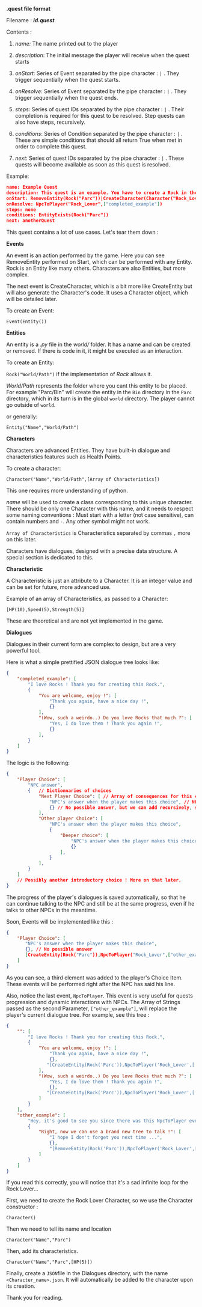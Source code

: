 **.quest file format**

Filename : ***id.quest***

Contents :

1. *name:* The name printed out to the player

2. *description*: The initial message the player will receive when the quest starts
3. *onStart*: Series of Event separated by the pipe character : `|` . They trigger sequentially when the quest starts.
4. *onResolve*: Series of Event separated by the pipe character : `|` . They trigger sequentially when the quest ends.
5. *steps*: Series of quest IDs separated by the pipe character : `|` . Their completion is required for this quest to be resolved. Step quests can also have steps, recursively.
6. *conditions*: Series of Condition separated by the pipe character : `|` . These are simple conditions that should all return True when met in order to complete this quest.
7. *next*: Series of quest IDs separated by the pipe character : `|` . These quests will become available as soon as this quest is resolved.

Example:

```json
name: Example Quest
description: This quest is an example. You have to create a Rock in the Parc to complete it.
onStart: RemoveEntity(Rock("Parc"))|CreateCharacter(Character("Rock_Lover","Parc",[HP(5)]))
onResolve: NpcToPlayer("Rock_Lover",["completed_example"])
steps: none
conditions: EntityExists(Rock("Parc"))
next: anotherQuest
```

This quest contains a lot of use cases. Let's tear them down :

**Events**

An event is an action performed by the game. Here you can see RemoveEntity performed on Start, which can be performed with any Entity. Rock is an Entity like many others. Characters are also Entities, but more complex.

The next event is CreateCharacter, which is a bit more like CreateEntity but will also generate the Character's code. It uses a Character object, which will be detailed later.

To create an Event:

 `Event(Entity())`

**Entities**

An entity is a *.py* file in the *world/* folder. It has a name and can be created or removed. If there is code in it, it might be executed as an interaction.

To create an Entity:

 `Rock("World/Path")` if the implementation of *Rock* allows it.

*World/Path* represents the folder where you cant this entity to be placed. For example "Parc/Bin" will create the entity in the `Bin` directory in the `Parc` directory, which in its turn is in the global `world` directory. The player cannot go outside of `world`.

or generally:

 `Entity("Name","World/Path")`

**Characters**

Characters are advanced Entities. They have built-in dialogue and characteristics features such as Health Points.

To create a character:

`Character("Name","World/Path",[Array of Characteristics])`

This one requires more understanding of python.

*name* will be used to create a class corresponding to this unique character. There should be only one Character with this name, and it needs to respect some naming conventions : Must start with a letter (not case sensitive), can contain numbers and `-`. Any other symbol might not work.

`Array of Characteristics` is Characteristics separated by commas `,` more on this later.

Characters have dialogues, designed with a precise data structure. A special section is dedicated to this.

**Characteristic**

A Characteristic is just an attribute to a Character. It is an integer value and can be set for future, more advanced use.

Example of an array of Characteristics, as passed to a Character:

`[HP(10),Speed(5),Strength(5)]`

These are theoretical and are not yet implemented in the game.

**Dialogues**

Dialogues in their current form are complex to design, but are a very powerful tool.

Here is what a simple prettified JSON dialogue tree looks like:

```json
{
    "completed_example": [
        "I love Rocks ! Thank you for creating this Rock.",
        {
            "You are welcome, enjoy !": [
                "Thank you again, have a nice day !",
                {}
            ],
            "(Wow, such a weirdo..) Do you love Rocks that much ?": [
                "Yes, I do love them ! Thank you again !",
                {}
            ],
        }
    ]
}
```

The logic is the following:

```json
{
    "Player Choice": [
        "NPC answer",
        {	// Dictionnaries of choices
            "Next Player Choice": [ // Array of consequences for this choice
                "NPC's answer when the player makes this choice", // NPC answer
                {} // No possible answer, but we can add recursively, see next choice
            ],
            "Other player Choice": [
                "NPC's answer when the player makes this choice",
                {
                    "Deeper choice": [
                        "NPC's answer when the player makes this choice",
                        {}
                    ],
                }
            ],
        }
    ]
    // Possibly another introductory choice ! More on that later.
}
```

The progress of the player's dialogues is saved automatically, so that he can continue talking to the NPC and still be at the same progress, even if he talks to other NPCs in the meantime.

Soon, Events will be implemented like this :

```json
{
	"Player Choice": [
       "NPC's answer when the player makes this choice",
       {}, // No possible answer
       [CreateEntity(Rock("Parc")),NpcToPlayer("Rock_Lover",["other_example"])]
  	]
}
```

As you can see, a third element was added to the player's Choice Item. These events will be performed right after the NPC has said his line.

Also, notice the last event, `NpcToPlayer`. This event is very useful for quests progression and dynamic interactions with NPCs. The Array of Strings passed as the second Parameter, `["other_example"]`, will replace the player's current dialogue tree. For example, see this tree : 

```json
{
    "": [
        "I love Rocks ! Thank you for creating this Rock.",
        {
            "You are welcome, enjoy !": [
                "Thank you again, have a nice day !",
                {},
               "[CreateEntity(Rock('Parc')),NpcToPlayer('Rock_Lover',['other_example'])]"
            ],
            "(Wow, such a weirdo..) Do you love Rocks that much ?": [
                "Yes, I do love them ! Thank you again !",
                {},
               "[CreateEntity(Rock('Parc')),NpcToPlayer('Rock_Lover',['other_example'])]"
            ]
        }
    ],
    "other_example": [
        "Hey, it's good to see you since there was this NpcToPlayer event !",
        {
            "Right, now we can use a brand new tree to talk !": [
                "I hope I don't forget you next time ...",
                {},
                "[RemoveEntity(Rock('Parc')),NpcToPlayer('Rock_Lover',['completed_example'])]"
            ]
        }
    ]
}
```

If you read this correctly, you will notice that it's a sad infinite loop for the Rock Lover...

First, we need to create the Rock Lover Character, so we use the Character constructor :

`Character()`

Then we need to tell its name and location

`Character("Name","Parc")`

Then, add its characteristics.

`Character("Name","Parc",[HP(5)])`

Finally, create a `JSON`file in the Dialogues directory, with the name `<Character_name>.json`. It will automatically be added to the character upon its creation.

Thank you for reading.